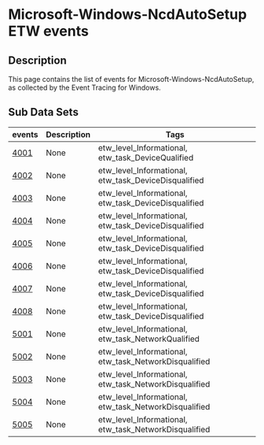 # Microsoft-Windows-NcdAutoSetup ETW events

## Description
This page contains the list of events for Microsoft-Windows-NcdAutoSetup, as collected by the Event Tracing for Windows.

## Sub Data Sets
|events|Description|Tags|
|---|---|---|
|[4001](events/event-4001.md)|None|etw_level_Informational, etw_task_DeviceQualified|
|[4002](events/event-4002.md)|None|etw_level_Informational, etw_task_DeviceDisqualified|
|[4003](events/event-4003.md)|None|etw_level_Informational, etw_task_DeviceDisqualified|
|[4004](events/event-4004.md)|None|etw_level_Informational, etw_task_DeviceDisqualified|
|[4005](events/event-4005.md)|None|etw_level_Informational, etw_task_DeviceDisqualified|
|[4006](events/event-4006.md)|None|etw_level_Informational, etw_task_DeviceDisqualified|
|[4007](events/event-4007.md)|None|etw_level_Informational, etw_task_DeviceDisqualified|
|[4008](events/event-4008.md)|None|etw_level_Informational, etw_task_DeviceDisqualified|
|[5001](events/event-5001.md)|None|etw_level_Informational, etw_task_NetworkQualified|
|[5002](events/event-5002.md)|None|etw_level_Informational, etw_task_NetworkDisqualified|
|[5003](events/event-5003.md)|None|etw_level_Informational, etw_task_NetworkDisqualified|
|[5004](events/event-5004.md)|None|etw_level_Informational, etw_task_NetworkDisqualified|
|[5005](events/event-5005.md)|None|etw_level_Informational, etw_task_NetworkDisqualified|
